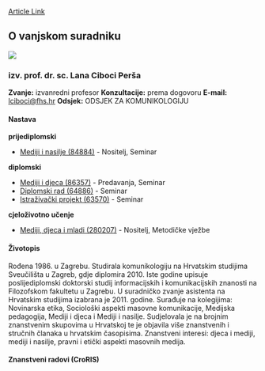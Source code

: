 [Article Link](https://www.fhs.hr/djelatnik/lana.ciboci_persa)

## O vanjskom suradniku
![](https://www.fhs.hr/images/users_profiles/eaaf4e253573a97cf5da0bba910edc0f1394228361.jpg)
###  izv. prof. dr. sc. Lana Ciboci Perša 
**Zvanje:**
izvanredni profesor 
**Konzultacije:**
prema dogovoru
**E-mail:**
[lciboci@fhs.hr](javascript:startMail\('pyovpb@vus.feu'\);)
**Odsjek:**
ODSJEK ZA KOMUNIKOLOGIJU 
#### Nastava
**prijediplomski**
  * [Mediji i nasilje (84884)](https://www.fhs.hr/predmet/min) - Nositelj, Seminar


**diplomski**
  * [Mediji i djeca (86357)](https://www.fhs.hr/predmet/mid) - Predavanja, Seminar
  * [Diplomski rad (64886)](https://www.fhs.hr/predmet/diprad_c) - Seminar
  * [Istraživački projekt (63570)](https://www.fhs.hr/predmet/istpro) - Seminar


**cjeloživotno učenje**
  * [Mediji, djeca i mladi (280207)](https://www.fhs.hr/predmet/medped_a) - Nositelj, Metodičke vježbe


#### Životopis
Rođena 1986. u Zagrebu. Studirala komunikologiju na Hrvatskim studijima Sveučilišta u Zagreb, gdje diplomira 2010. Iste godine upisuje poslijediplomski doktorski studij informacijskih i komunikacijskih znanosti na Filozofskom fakultetu u Zagrebu. U suradničko zvanje asistenta na Hrvatskim studijima izabrana je 2011. godine. Surađuje na kolegijima: Novinarska etika, Sociološki aspekti masovne komunikacije, Medijska pedagogija, Mediji i djeca i Mediji i nasilje. Sudjelovala je na brojnim znanstvenim skupovima u Hrvatskoj te je objavila više znanstvenih i stručnih članaka u hrvatskim časopisima. Znanstveni interesi: djeca i mediji, mediji i nasilje, pravni i etički aspekti masovnih medija.
#### Znanstveni radovi (CroRIS)
